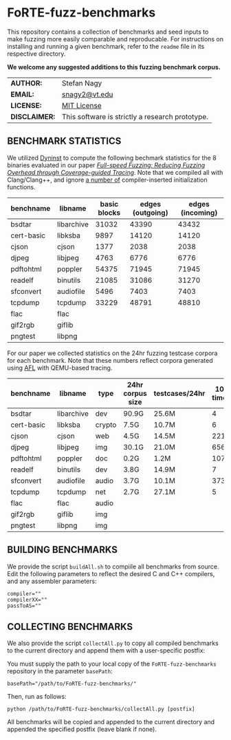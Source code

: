 # FoRTE-fuzz-benchmarks

This repository contains a collection of benchmarks and seed inputs to make fuzzing more easily comparable and reproducable. For instructions on installing and running a given benchmark, refer to the `readme` file in its respective directory.

**We welcome any suggested additions to this fuzzing benchmark corpus.**

|             |                |
|-------------|----------------|
|**AUTHOR:**  | Stefan Nagy  |
|**EMAIL:**   | snagy2@vt.edu |
|**LICENSE:** | [MIT License](LICENSE) |
|**DISCLAIMER:**   | This software is strictly a research prototype. |

## BENCHMARK STATISTICS
We utilized [Dyninst](https://dyninst.org/) to compute the following bechmark statistics for the 8 binaries evaluated in our paper *[
Full-speed Fuzzing: Reducing Fuzzing Overhead through Coverage-guided Tracing](https://arxiv.org/abs/1812.11875)*. Note that we compiled all with Clang/Clang++, and ignore [a number of](https://github.com/FoRTE-Research/UnTracer-AFL/blob/master/UnTracerDyninst.cpp#L378) compiler-inserted initialization functions.  

benchname | libname | basic blocks | edges (outgoing) | edges (incoming)
--- | --- | --- | --- | ---
bsdtar		|libarchive |31032	|43390	|43432
cert-basic	|libksba	|9897	|14120	|14120
cjson 		|cjson		|1377	|2038 	|2038
djpeg		|libjpeg	|4763	|6776	|6776
pdftohtml	|poppler	|54375	|71945 	|71945
readelf		|binutils	|21085	|31086 	|31270
sfconvert	|audiofile	|5496	|7403 	|7403
tcpdump		|tcpdump	|33229	|48791	|48810
flac		|flac		|		|		|
gif2rgb		|giflib		|		|		|
pngtest		|libpng		|		|		|

For our paper we collected statistics on the 24hr fuzzing testcase corpora for each benchmark. Note that these numbers reflect corpora generated using [AFL](http://lcamtuf.coredump.cx/afl/) with QEMU-based tracing.

benchname | libname | type | 24hr corpus size | testcases/24hr | 100ms timeouts
--- | --- | --- | --- | --- | ---
bsdtar		|libarchive |dev 	| 90.9G | 25.6M | 4 
cert-basic	|libksba	|crypto | 7.5G 	| 10.7M | 6 
cjson 		|cjson		|web 	| 4.5G 	| 14.5M | 221K 	
djpeg		|libjpeg	|img 	| 30.1G | 21.0M | 656
pdftohtml	|poppler	|doc 	| 0.2G 	| 1.2M 	| 107 	
readelf		|binutils	|dev 	| 3.8G 	| 14.9M | 7 
sfconvert	|audiofile	|audio	| 3.7G 	| 10.1M | 373K 	
tcpdump		|tcpdump	|net	| 2.7G 	| 27.1M | 5 	
flac		|flac		|audio	|	|	| 
gif2rgb		|giflib		|img	|	|	| 
pngtest		|libpng		|img	|	|	|


## BUILDING BENCHMARKS
We provide the script `buildAll.sh` to compiile all benchmarks from source. 
Edit the following parameters to reflect the desired C and C++ compilers, and any assembler parameters:
```
compiler=""
compilerXX=""
passToAS=""
```

## COLLECTING BENCHMARKS
We also provide the script `collectAll.py` to copy all compiled benchmarks to the current directory and append them with a user-specific postfix:

You must supply the path to your local copy of the `FoRTE-fuzz-benchmarks` repository in the parameter `basePath`:
```
basePath="/path/to/FoRTE-fuzz-benchmarks/"
```

Then, run as follows:
```
python /path/to/FoRTE-fuzz-benchmarks/collectAll.py [postfix] 
```

All benchmarks will be copied and appended to the current directory and appended the specified postfix (leave blank if none).
